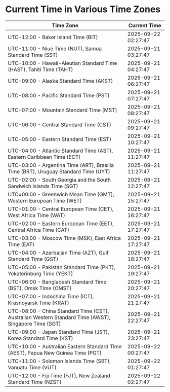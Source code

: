 # Current Time in Various Time Zones

| Time Zone | Current Time |
|-----------|--------------|
| UTC-12:00 - Baker Island Time (BIT) | 2025-09-22 02:27:47 |
| UTC-11:00 - Niue Time (NUT), Samoa Standard Time (SST) | 2025-09-21 03:27:47 |
| UTC-10:00 - Hawaii-Aleutian Standard Time (HAST), Tahiti Time (TAHT) | 2025-09-21 04:27:47 |
| UTC-09:00 - Alaska Standard Time (AKST) | 2025-09-21 06:27:47 |
| UTC-08:00 - Pacific Standard Time (PST) | 2025-09-21 07:27:47 |
| UTC-07:00 - Mountain Standard Time (MST) | 2025-09-21 08:27:47 |
| UTC-06:00 - Central Standard Time (CST) | 2025-09-21 09:27:47 |
| UTC-05:00 - Eastern Standard Time (EST) | 2025-09-21 10:27:47 |
| UTC-04:00 - Atlantic Standard Time (AST), Eastern Caribbean Time (ECT) | 2025-09-21 11:27:47 |
| UTC-03:00 - Argentina Time (ART), Brasília Time (BRT), Uruguay Standard Time (UYT) | 2025-09-21 11:27:47 |
| UTC-02:00 - South Georgia and the South Sandwich Islands Time (SGT) | 2025-09-21 12:27:47 |
| UTC±00:00 - Greenwich Mean Time (GMT), Western European Time (WET) | 2025-09-21 15:27:47 |
| UTC+01:00 - Central European Time (CET), West Africa Time (WAT) | 2025-09-21 16:27:47 |
| UTC+02:00 - Eastern European Time (EET), Central Africa Time (CAT) | 2025-09-21 17:27:47 |
| UTC+03:00 - Moscow Time (MSK), East Africa Time (EAT) | 2025-09-21 17:27:47 |
| UTC+04:00 - Azerbaijan Time (AZT), Gulf Standard Time (GST) | 2025-09-21 18:27:47 |
| UTC+05:00 - Pakistan Standard Time (PKT), Yekaterinburg Time (YEKT) | 2025-09-21 19:27:47 |
| UTC+06:00 - Bangladesh Standard Time (BST), Omsk Time (OMST) | 2025-09-21 20:27:47 |
| UTC+07:00 - Indochina Time (ICT), Krasnoyarsk Time (KRAT) | 2025-09-21 21:27:47 |
| UTC+08:00 - China Standard Time (CST), Australian Western Standard Time (AWST), Singapore Time (SGT) | 2025-09-21 22:27:47 |
| UTC+09:00 - Japan Standard Time (JST), Korea Standard Time (KST) | 2025-09-21 23:27:47 |
| UTC+10:00 - Australian Eastern Standard Time (AEST), Papua New Guinea Time (PGT) | 2025-09-22 00:27:47 |
| UTC+11:00 - Solomon Islands Time (SBT), Vanuatu Time (VUT) | 2025-09-22 01:27:47 |
| UTC+12:00 - Fiji Time (FJT), New Zealand Standard Time (NZST) | 2025-09-22 02:27:47 |
